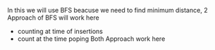 In this we will use BFS beacuse we need to find minimum distance,
2 Approach of BFS will work here
* counting at time of insertions
* count at the time poping
Both Approach work here